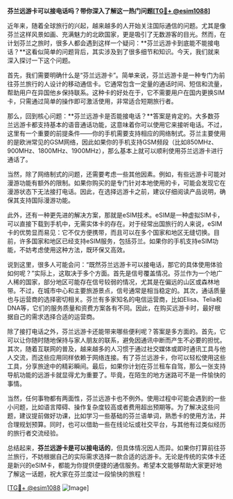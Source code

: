 **芬兰远游卡可以接电话吗？带你深入了解这一热门问题[[TG💪+ @esim1088](https://t.me/s/esim1088)]**

近年来，随着全球旅行的兴起，越来越多的人开始关注国际通信的问题。尤其是像芬兰这样风景如画、充满魅力的北欧国家，更是吸引了无数游客的目光。然而，在计划芬兰之旅时，很多人都会遇到这样一个疑问：**芬兰远游卡到底能不能接电话？**这看似简单的问题背后，其实涉及到了很多细节和知识。今天，我们就来深入探讨一下这个问题。

首先，我们需要明确什么是“芬兰远游卡”。简单来说，芬兰远游卡是一种专门为前往芬兰旅行的人设计的移动通信卡。它通常包含一定量的通话时间、短信和流量，帮助用户在异国他乡保持联系。这种卡的好处在于，它不需要用户在国内更换SIM卡，只需通过简单的操作即可激活使用，非常适合短期旅行者。

那么，回到核心问题：**芬兰远游卡是否能接电话？**答案是肯定的。大多数芬兰远游卡都支持基本的语音通话功能，这意味着你可以使用它来接听电话。不过，这里有一个重要的前提条件——你的手机需要支持相应的网络制式。芬兰主要使用的是欧洲常见的GSM网络，因此如果你的手机支持GSM频段（比如850MHz、900MHz、1800MHz、1900MHz），那么基本上就可以顺利使用芬兰远游卡进行通话了。

当然，除了网络制式的问题，还需要考虑一些其他因素。例如，有些远游卡可能对漫游功能有额外的限制。如果你购买的是专门针对本地使用的卡，可能会发现它在漫游状态下无法接打电话。因此，在选择远游卡之前，建议仔细阅读产品说明，确保其支持国际漫游功能。

此外，还有一种更先进的解决方案，那就是eSIM技术。eSIM是一种虚拟SIM卡，可以直接下载到手机中，无需实体卡的存在。对于经常出国旅行的人来说，eSIM卡的优势显而易见：它不仅方便携带，而且可以在多个国家和地区无缝切换。目前，许多国家和地区已经支持eSIM服务，包括芬兰。如果你的手机支持eSIM功能，不妨考虑使用这种方法，既环保又高效。

说到这里，很多人可能会问：“既然芬兰远游卡可以接电话，那它的具体使用体验如何呢？”实际上，这取决于多个方面。首先是信号覆盖情况。芬兰作为一个地广人稀的国家，部分地区可能存在信号较弱的情况，尤其是在偏远的山区或森林地带。不过，在城市中心和主要旅游景点，信号通常是相当稳定的。其次，通话质量也与运营商的选择密切相关。芬兰有多家知名的电信运营商，比如Elisa、Telia和DNA等，它们的服务质量和资费方案各有不同。因此，在购买远游卡时，最好根据自己的需求选择合适的运营商。

除了接打电话之外，芬兰远游卡还能带来哪些便利呢？答案是多方面的。首先，它可以让你随时随地保持与家人朋友的联系，避免因通讯中断而产生不必要的担忧。其次，随着互联网的普及，越来越多的人习惯于通过社交媒体或即时通讯工具与他人交流，而这些应用同样依赖于网络连接。有了芬兰远游卡，你可以轻松使用这些工具，分享旅途中的精彩瞬间。最后，如果你计划在芬兰租车自驾，那么一张支持导航功能的远游卡就显得尤为重要了。毕竟，在陌生的地方迷路可不是一件愉快的事情。

当然，任何事物都有两面性，芬兰远游卡也不例外。使用过程中可能会遇到的一些小问题，比如语言障碍、操作复杂度较高或者费用超出预期等。为了解决这些问题，建议提前做好功课，比如学习一些基础的芬兰语单词，熟悉卡的使用方法，并合理规划预算。同时，也可以借助一些在线论坛或社交平台，与其他有过类似经历的旅行者交流经验。

总结起来，**芬兰远游卡是可以接电话的**，但具体情况因人而异。如果你打算前往芬兰旅行，不妨根据自己的实际需求选择一款合适的远游卡。无论是传统的实体卡还是新兴的eSIM卡，都能为你提供便捷的通信服务。希望本文能够帮助大家更好地了解这一话题，祝大家在芬兰度过一段愉快的旅程！

[[TG💪+ @esim1088](https://t.me/s/esim1088) ![Image](https://i.postimg.cc/4NQfJmqS/Snipaste-2025-05-13-00-14-12.png)]